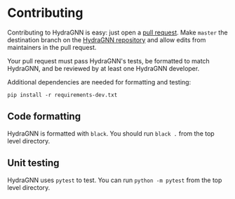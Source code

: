 # Contributing

Contributing to HydraGNN is easy: just open a [pull
request](https://help.github.com/articles/using-pull-requests/). Make
`master` the destination branch on the [HydraGNN
repository](https://github.com/ORNL/HydraGNN) and allow edits from
maintainers in the pull request.

Your pull request must pass HydraGNN's tests, be formatted to match HydraGNN, and be
reviewed by at least one HydraGNN developer.

Additional dependencies are needed for formatting and testing:
```
pip install -r requirements-dev.txt
```

## Code formatting

HydraGNN is formatted with `black`. You should run `black .` from the top level
directory.

## Unit testing

HydraGNN uses `pytest` to test. You can run `python -m pytest` from the top level
directory.
